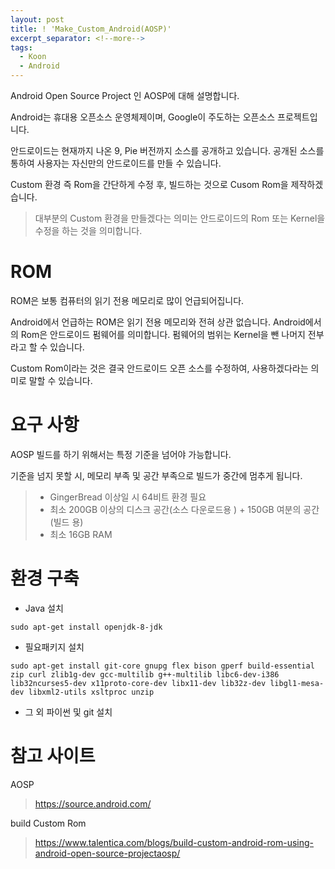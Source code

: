 ```yaml
---
layout: post
title: ! 'Make_Custom_Android(AOSP)'
excerpt_separator: <!--more-->
tags:
  - Koon
  - Android
---
```


Android Open Source Project 인 AOSP에 대해 설명합니다.
<!--more-->

Android는 휴대용 오픈소스 운영체제이며, Google이 주도하는 오픈소스 프로젝트입니다. 

안드로이드는 현재까지 나온 9, Pie 버전까지 소스를 공개하고 있습니다. 공개된 소스를 통하여 사용자는 자신만의 안드로이드를 만들 수 있습니다.

Custom 환경 즉 Rom을 간단하게 수정 후, 빌드하는 것으로 Cusom Rom을 제작하겠습니다.

> 대부분의 Custom 환경을 만들겠다는 의미는 안드로이드의 Rom 또는 Kernel을 수정을 하는 것을 의미합니다.

# ROM

ROM은 보통 컴퓨터의 읽기 전용 메모리로 많이 언급되어집니다. 

Android에서 언급하는 ROM은 읽기 전용 메모리와 전혀 상관 없습니다. Android에서의 Rom은 안드로이드 펌웨어를 의미합니다. 펌웨어의 범위는 Kernel을 뺀 나머지 전부라고 할 수 있습니다.

Custom Rom이라는 것은 결국 안드로이드 오픈 소스를 수정하여, 사용하겠다라는 의미로 말할 수 있습니다.


# 요구 사항
AOSP 빌드를 하기 위해서는 특정 기준을 넘어야 가능합니다.

기준을 넘지 못할 시, 메모리 부족 및 공간 부족으로 빌드가 중간에 멈추게 됩니다.
> - GingerBread 이상일 시 64비트 환경 필요
> - 최소 200GB 이상의 디스크 공간(소스 다운로드용 ) + 150GB 여분의 공간(빌드 용)
> - 최소 16GB RAM



# 환경 구축

- Java 설치

```
sudo apt-get install openjdk-8-jdk
```


- 필요패키지 설치
```
sudo apt-get install git-core gnupg flex bison gperf build-essential zip curl zlib1g-dev gcc-multilib g++-multilib libc6-dev-i386 lib32ncurses5-dev x11proto-core-dev libx11-dev lib32z-dev libgl1-mesa-dev libxml2-utils xsltproc unzip
```

- 그 외 파이썬 및 git 설치




# 참고 사이트

AOSP
> https://source.android.com/

build Custom Rom
> https://www.talentica.com/blogs/build-custom-android-rom-using-android-open-source-projectaosp/
